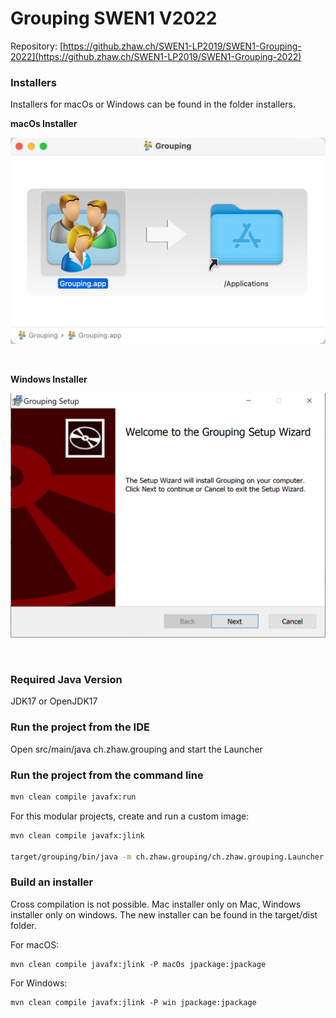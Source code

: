 # Grouping SWEN1 V2022

Repository: 
[https://github.zhaw.ch/SWEN1-LP2019/SWEN1-Grouping-2022](https://github.zhaw.ch/SWEN1-LP2019/SWEN1-Grouping-2022)

### Installers

Installers for macOs or Windows can be found in the folder installers.

**macOs Installer**


![assets/macOs.png](assets/macOs.png)

<br/>

**Windows Installer**

![assets/win-installer.png](assets/win-installer.png)

<br/>

### Required Java Version

JDK17 or OpenJDK17

### Run the project from the IDE

Open src/main/java ch.zhaw.grouping and start the Launcher

### Run the project from the command line

```sh
mvn clean compile javafx:run
```
For this modular projects, create and run a custom image:

```sh
mvn clean compile javafx:jlink

target/grouping/bin/java -m ch.zhaw.grouping/ch.zhaw.grouping.Launcher
```

### Build an installer

Cross compilation is not possible. Mac installer only on Mac, Windows installer only on windows.
The new installer can be found in the target/dist folder.

For macOS:

```shell
mvn clean compile javafx:jlink -P macOs jpackage:jpackage
```

For Windows:

```shell
mvn clean compile javafx:jlink -P win jpackage:jpackage
```
